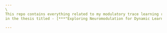 ```yaml
---
\
This repo contains everything related to my modulatory trace learning rule introduced 
in the thesis titled - [***"Exploring Neuromodulation for Dynamic Learning"***] (https://scholarworks.rit.edu/theses/10156/)

---
```


